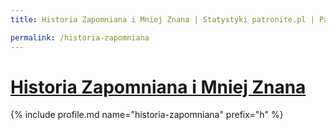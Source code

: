 ```yaml
---
title: Historia Zapomniana i Mniej Znana | Statystyki patronite.pl | Patromierz

permalink: /historia-zapomniana
---
```


# [Historia Zapomniana i Mniej Znana](https://patronite.pl/historia-zapomniana)

{% include profile.md name="historia-zapomniana" prefix="h" %}
